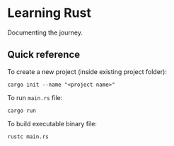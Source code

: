 # Learning Rust

Documenting the journey.

## Quick reference

To create a new project (inside existing project folder):

`cargo init --name "<project name>"`

To run `main.rs` file:

`cargo run`

To build executable binary file:

`rustc main.rs`
